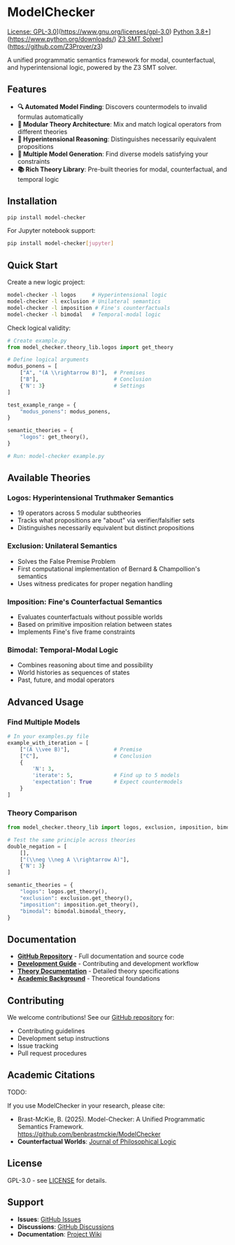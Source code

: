 # ModelChecker

[License: GPL-3.0](https://img.shields.io/badge/License-GPL%203.0-blue.svg)](https://www.gnu.org/licenses/gpl-3.0)
[Python 3.8+](https://img.shields.io/badge/python-3.8+-blue.svg)](https://www.python.org/downloads/)
[Z3 SMT Solver](https://img.shields.io/badge/Z3-SMT%20Solver-green.svg)](https://github.com/Z3Prover/z3)

A unified programmatic semantics framework for modal, counterfactual, and hyperintensional logic, powered by the Z3 SMT solver.

## Features

- **🔍 Automated Model Finding**: Discovers countermodels to invalid formulas automatically
- **🧩 Modular Theory Architecture**: Mix and match logical operators from different theories
- **🎯 Hyperintensional Reasoning**: Distinguishes necessarily equivalent propositions
- **🔄 Multiple Model Generation**: Find diverse models satisfying your constraints
- **📚 Rich Theory Library**: Pre-built theories for modal, counterfactual, and temporal logic

## Installation

```bash
pip install model-checker
```

For Jupyter notebook support:
```bash
pip install model-checker[jupyter]
```

## Quick Start

Create a new logic project:

```bash
model-checker -l logos     # Hyperintensional logic
model-checker -l exclusion # Unilateral semantics
model-checker -l imposition # Fine's counterfactuals
model-checker -l bimodal   # Temporal-modal logic
```

Check logical validity:

```python
# Create example.py
from model_checker.theory_lib.logos import get_theory

# Define logical arguments
modus_ponens = [
    ["A", "(A \\rightarrow B)"],  # Premises
    ["B"],                        # Conclusion
    {'N': 3}                      # Settings
]

test_example_range = {
    "modus_ponens": modus_ponens,
}

semantic_theories = {
    "logos": get_theory(),
}

# Run: model-checker example.py
```

## Available Theories

### Logos: Hyperintensional Truthmaker Semantics
- 19 operators across 5 modular subtheories
- Tracks what propositions are "about" via verifier/falsifier sets
- Distinguishes necessarily equivalent but distinct propositions

### Exclusion: Unilateral Semantics  
- Solves the False Premise Problem
- First computational implementation of Bernard & Champollion's semantics
- Uses witness predicates for proper negation handling

### Imposition: Fine's Counterfactual Semantics
- Evaluates counterfactuals without possible worlds
- Based on primitive imposition relation between states
- Implements Fine's five frame constraints

### Bimodal: Temporal-Modal Logic
- Combines reasoning about time and possibility
- World histories as sequences of states
- Past, future, and modal operators

## Advanced Usage

### Find Multiple Models

```python
# In your examples.py file
example_with_iteration = [
    ["(A \\vee B)"],              # Premise
    ["C"],                        # Conclusion  
    {
        'N': 3,
        'iterate': 5,             # Find up to 5 models
        'expectation': True       # Expect countermodels
    }
]
```

### Theory Comparison

```python
from model_checker.theory_lib import logos, exclusion, imposition, bimodal

# Test the same principle across theories
double_negation = [
    [],
    ["(\\neg \\neg A \\rightarrow A)"],
    {'N': 3}
]

semantic_theories = {
    "logos": logos.get_theory(),
    "exclusion": exclusion.get_theory(),
    "imposition": imposition.get_theory(),
    "bimodal": bimodal.bimodal_theory,
}
```

## Documentation

- **[GitHub Repository](https://github.com/benbrastmckie/ModelChecker)** - Full documentation and source code
- **[Development Guide](https://github.com/benbrastmckie/ModelChecker/blob/master/Docs/DEVELOPMENT.md)** - Contributing and development workflow
- **[Theory Documentation](https://github.com/benbrastmckie/ModelChecker/tree/master/Code/src/model_checker/theory_lib)** - Detailed theory specifications
- **[Academic Background](http://www.benbrastmckie.com/research#access)** - Theoretical foundations

## Contributing

We welcome contributions! See our [GitHub repository](https://github.com/benbrastmckie/ModelChecker) for:
- Contributing guidelines
- Development setup instructions  
- Issue tracking
- Pull request procedures

## Academic Citations

TODO: 

If you use ModelChecker in your research, please cite:

- Brast-McKie, B. (2025). Model-Checker: A Unified Programmatic Semantics Framework. https://github.com/benbrastmckie/ModelChecker
- **Counterfactual Worlds**: [Journal of Philosophical Logic](https://link.springer.com/article/10.1007/s10992-025-09793-8)

## License

GPL-3.0 - see [LICENSE](https://github.com/benbrastmckie/ModelChecker/blob/master/Code/LICENSE) for details.

## Support

- **Issues**: [GitHub Issues](https://github.com/benbrastmckie/ModelChecker/issues)
- **Discussions**: [GitHub Discussions](https://github.com/benbrastmckie/ModelChecker/discussions)
- **Documentation**: [Project Wiki](https://github.com/benbrastmckie/ModelChecker/wiki)
